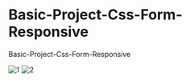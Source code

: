 # Basic-Project-Css-Form-Responsive
Basic-Project-Css-Form-Responsive

![1](https://user-images.githubusercontent.com/48295407/153863555-e992c98b-23fc-4f21-b98c-f8c1b2af1fcf.PNG)
![2](https://user-images.githubusercontent.com/48295407/153863560-bb6d2629-a0a6-4163-8b5c-197d5019ba1c.PNG)


